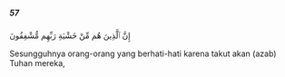##### 57

<span class="ayah">إِنَّ ٱلَّذِينَ هُم مِّنْ خَشْيَةِ رَبِّهِم مُّشْفِقُونَ</span>

<span class="ayah_translation">Sesungguhnya orang-orang yang berhati-hati karena takut akan (azab) Tuhan mereka,</span>
